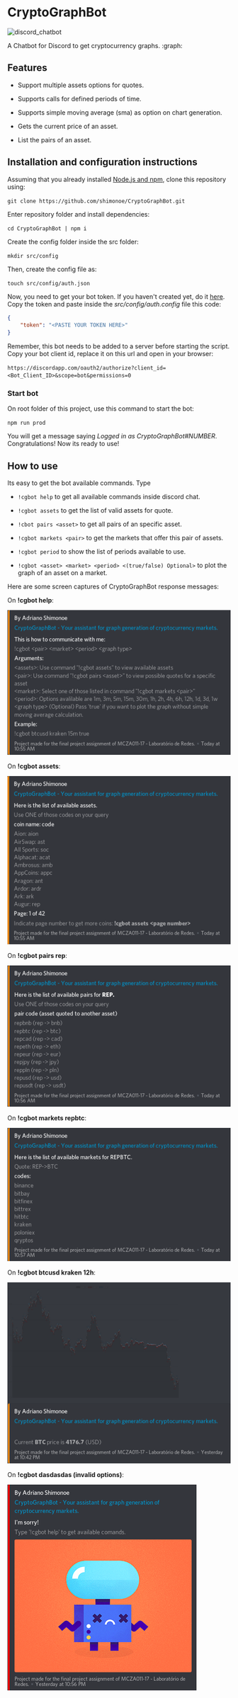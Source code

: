 # CryptoGraphBot

![discord_chatbot](https://img.shields.io/badge/discord-chatbot-blue.svg?logo=discord&longCache=true&style=popout-square&colorB=6e85d3)



A Chatbot for Discord to get cryptocurrency graphs. :graph:



## Features

- Support multiple assets options for quotes.

- Supports calls for defined periods of time.

- Supports simple moving average (sma) as option on chart generation.

- Gets the current price of an asset.

- List the pairs of an asset.

## Installation and configuration instructions

Assuming that you already installed [Node.js and npm](https://nodejs.org/), clone this repository using:

`git clone https://github.com/shimonoe/CryptoGraphBot.git`

Enter repository folder and install dependencies:

`cd CryptoGraphBot | npm i`

Create the config folder inside the src folder:

`mkdir src/config`

Then, create the config file as:

`touch src/config/auth.json`

Now, you need to get your bot token. If you haven't created yet, do it [here](http://discordapp.com/developers/applications/me). Copy the token and paste inside the *src/config/auth.config* file this code:

```json
{
    "token": "<PASTE YOUR TOKEN HERE>"
}
```

Remember, this bot needs to be added to a server before starting the script. Copy your bot client id, replace it on this url and open in your browser:

`https://discordapp.com/oauth2/authorize?client_id=<Bot_Client_ID>&scope=bot&permissions=0`

### Start bot

On root folder of this project, use this command to start the bot:

`npm run prod`

You will get a message saying *Logged in as CryptoGraphBot#NUMBER*. Congratulations! Now its ready to use!

## How to use

Its easy to get the bot available commands. Type

- `!cgbot help`  to get all available commands inside discord chat.

- `!cgbot assets` to get the list of valid assets for quote.

- `!cbot pairs <asset>` to get all pairs of an specific asset.

- `!cgbot markets <pair>` to get the markets that offer this pair of assets.

- `!cgbot period` to show the list of periods available to use.

- `!cgbot <asset> <market> <period> <(true/false) Optional>` to plot the graph of an asset on a market.

Here are some screen captures of CryptoGraphBot response messages:

On **!cgbot help**:

![cgbot_help](images/captures/cgbot_help.png)



On **!cgbot assets**:

![cgbot_assets](images/captures/cgbot_assets.jpg)

On **!cgbot pairs rep**:

![cgbot_assets](images/captures/cgbot_pairs.png)

On **!cgbot markets repbtc**:

![cgbot_assets](images/captures/cgbot_markets.png)

On **!cgbot btcusd kraken 12h**:

![cgbot_assets](images/captures/cgbot_plot.png)

On **!cgbot dasdasdas (invalid options)**:

![cgbot_assets](images/captures/cgbot_error.jpg)
